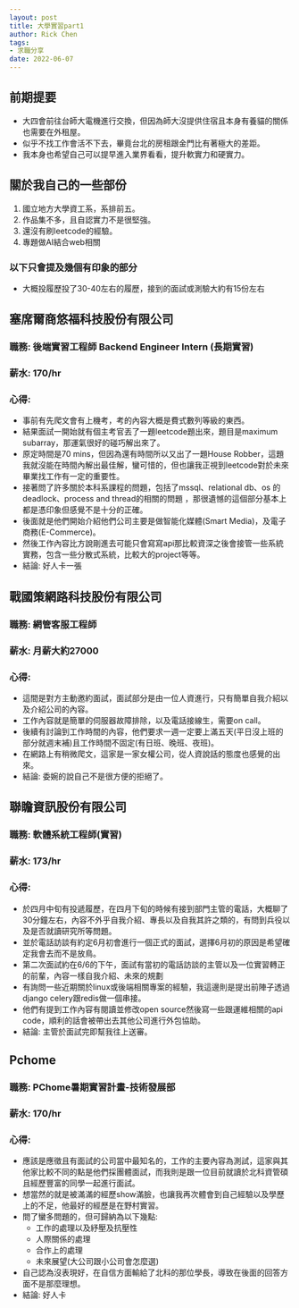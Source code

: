 ```yaml
---
layout: post
title: 大學實習part1
author: Rick Chen
tags:
- 求職分享
date: 2022-06-07  
---
```


## 前期提要
* 大四會前往台師大電機進行交換，但因為師大沒提供住宿且本身有養貓的關係也需要在外租屋。
* 似乎不找工作會活不下去，畢竟台北的房租跟金門比有著極大的差距。
* 我本身也希望自己可以提早進入業界看看，提升軟實力和硬實力。

## 關於我自己的一些部份
1. 國立地方大學資工系，系排前五。
2. 作品集不多，且自認實力不是很堅強。
3. 還沒有刷leetcode的經驗。
4. 專題做AI結合web相關

### 以下只會提及幾個有印象的部分
* 大概投履歷投了30-40左右的履歷，接到的面試或測驗大約有15份左右

## 塞席爾商悠福科技股份有限公司
### 職務: 後端實習工程師 Backend Engineer Intern (長期實習)
### 薪水: 170/hr
### 心得:
* 事前有先爬文會有上機考，考的內容大概是費式數列等級的東西。
* 結果面試一開始就有個主考官丟了一題leetcode題出來，題目是maximum subarray，那運氣很好的碰巧解出來了。
* 原定時間是70 mins，但因為還有時間所以又出了一題House Robber，這題我就沒能在時間內解出最佳解，蠻可惜的，但也讓我正視到leetcode對於未來畢業找工作有一定的重要性。
* 接著問了許多關於本科系課程的問題，包括了mssql、relational db、os 的deadlock、process and thread的相關的問題 ，那很遺憾的這個部分基本上都是憑印象但感覺不是十分的正確。
* 後面就是他們開始介紹他們公司主要是做智能化媒體(Smart Media)，及電子商務(E-Commerce)。
* 然後工作內容比方說剛進去可能只會寫寫api那比較資深之後會接管一些系統實務，包含一些分散式系統，比較大的project等等。
* 結論: 好人卡一張

## 戰國策網路科技股份有限公司 
### 職務: 網管客服工程師
### 薪水: 月薪大約27000
### 心得:
* 這間是對方主動邀約面試，面試部分是由一位人資進行，只有簡單自我介紹以及介紹公司的內容。
* 工作內容就是簡單的伺服器故障排除，以及電話接線生，需要on call。
* 後續有討論到工作時間的內容，他們要求一週一定要上滿五天(平日沒上班的部分就週末補)且工作時間不固定(有日班、晚班、夜班)。
* 在網路上有稍微爬文，這家是一家女權公司，從人資說話的態度也感覺的出來。
* 結論: 委婉的說自己不是很方便的拒絕了。

## 聯瞻資訊股份有限公司 
### 職務: 軟體系統工程師(實習)
### 薪水: 173/hr
### 心得:
* 於四月中旬有投遞履歷，在四月下旬的時候有接到部門主管的電話，大概聊了30分鐘左右，內容不外乎自我介紹、專長以及自我其許之類的，有問到兵役以及是否就讀研究所等問題。
* 並於電話訪談有約定6月初會進行一個正式的面試，選擇6月初的原因是希望確定我會去而不是放鳥。
* 第二次面試約在6/6的下午，面試有當初的電話訪談的主管以及一位實習轉正的前輩，內容一樣自我介紹、未來的規劃
* 有詢問一些近期關於linux或後端相關專案的經驗，我這邊則是提出前陣子透過django celery跟redis做一個串接。
* 他們有提到工作內容有閱讀並修改open source然後寫一些跟運維相關的api code，順利的話會被帶出去其他公司進行外包協助。
* 結論: 主管於面試完即幫我往上送審。

## Pchome
### 職務: PChome暑期實習計畫-技術發展部
### 薪水: 170/hr
### 心得:
* 應該是應徵且有面試的公司當中最知名的，工作的主要內容為測試，這家與其他家比較不同的點是他們採團體面試，而我則是跟一位目前就讀於北科資管碩且經歷豐富的同學一起進行面試。
* 想當然的就是被滿滿的經歷show滿臉，也讓我再次體會到自己經驗以及學歷上的不足，他最好的經歷是在野村實習。
* 問了蠻多問題的，但可歸納為以下幾點:
   * 工作的處理以及紓壓及抗壓性
   * 人際關係的處理
   * 合作上的處理
   * 未來展望(大公司跟小公司會怎麼選)
* 自己認為沒表現好，在自信方面輸給了北科的那位學長，導致在後面的回答方面不是那麼理想。
* 結論: 好人卡
